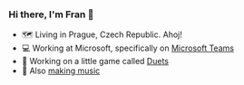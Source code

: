 ### Hi there, I'm Fran 👋
- 🗺 Living in Prague, Czech Republic. Ahoj!
- 💻 Working at Microsoft, specifically on [Microsoft Teams](https://www.microsoft.com/en/microsoft-365/microsoft-teams/group-chat-software)
- 👾 Working on a little game called [Duets](https://github.com/sleepyfran/duets)
- 🎸 Also [making music](https://twistedfaceoffadingbeauty.bandcamp.com/)
